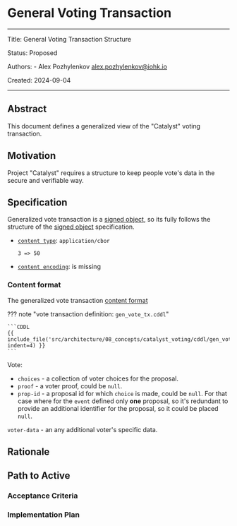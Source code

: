 # General Voting Transaction

---

Title: General Voting Transaction Structure

Status: Proposed

Authors:
    - Alex Pozhylenkov <alex.pozhylenkov@iohk.io>

Created: 2024-09-04

---

## Abstract

This document defines a generalized view of the "Catalyst" voting transaction.

## Motivation

Project "Catalyst" requires a structure to keep people vote's data in the secure and verifiable way.

## Specification

Generalized vote transaction is a [signed object],
so its fully follows the structure of the [signed object] specification.

* [`content type`](./../signed_object/index.md#content-type): `application/cbor`
  ```CDDL
  3 => 50
  ```
* [`content encoding`](./../signed_object/index.md#content-encoding-optional): is missing

### Content format

The generalized vote transaction [content format](./../signed_object/index.md#signed-object-content)

<!-- markdownlint-disable max-one-sentence-per-line code-block-style -->
??? note "vote transaction definition: `gen_vote_tx.cddl`"

    ```CDDL
    {{ include_file('src/architecture/08_concepts/catalyst_voting/cddl/gen_vote_tx.cddl', indent=4) }}
    ```
<!-- markdownlint-enable max-one-sentence-per-line code-block-style -->

Vote:

* `choices` - a collection of voter choices for the proposal.
* `proof` - a voter proof, could be `null`.
* `prop-id` - a proposal id for which `choice` is made, could be `null`.
  For that case where for the `event` defined only **one** proposal,
  so it's redundant to provide an additional identifier for the proposal,
  so it could be placed `null`.

`voter-data` - an any additional voter's specific data.

## Rationale

## Path to Active

### Acceptance Criteria
<!-- Describes what are the acceptance criteria whereby a proposal becomes 'Active' -->

### Implementation Plan
<!-- A plan to meet those criteria or `N/A` if an implementation plan is not applicable. -->

<!-- OPTIONAL SECTIONS: see CIP-0001 > Document > Structure table -->

[signed object]: ./../signed_object/index.md
[BLAKE2b-256]: https://www.blake2.net/blake2.pdf
[COSE]: https://datatracker.ietf.org/doc/rfc9052/
[CBOR]: https://datatracker.ietf.org/doc/rfc8949/
